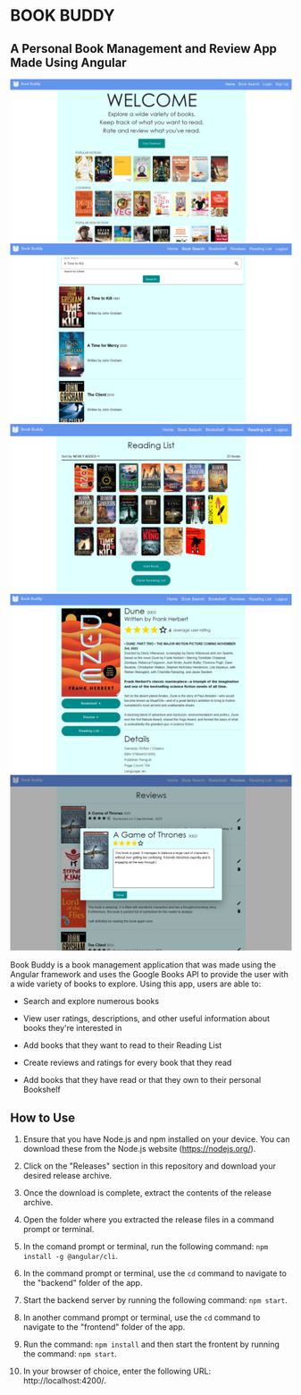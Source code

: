 # BOOK BUDDY 
## A Personal Book Management and Review App Made Using Angular

![Book Buddy Home Page](screenshots/home-page.png)
![Book Buddy Home Page](screenshots/book-search.png)
![Book Buddy Home Page](screenshots/reading-list.png)
![Book Buddy Home Page](screenshots/book-info.png)
![Book Buddy Home Page](screenshots/create-reviews.png)

Book Buddy is a book management application that was made using the Angular framework and uses the Google Books API to provide the user with a wide variety of books to explore. Using this app, users are able to:

* Search and explore numerous books

* View user ratings, descriptions, and other useful information about books they're interested in

* Add books that they want to read to their Reading List

* Create reviews and ratings for every book that they read

* Add books that they have read or that they own to their personal Bookshelf


## How to Use

1. Ensure that you have Node.js and npm installed on your device. You can download these from the Node.js website (https://nodejs.org/).

2. Click on the "Releases" section in this repository and download your desired release archive.

3. Once the download is complete, extract the contents of the release archive.

4. Open the folder where you extracted the release files in a command prompt or terminal.

5. In the comand prompt or terminal, run the following command: `npm install -g @angular/cli`.

6. In the command prompt or terminal, use the `cd` command to navigate to the "backend" folder of the app.

7. Start the backend server by running the following command: `npm start`.

8. In another command prompt or terminal, use the `cd` command to navigate to the "frontend" folder of the app.

9. Run the command: `npm install` and then start the frontent by running the command: `npm start`.

10. In your browser of choice, enter the following URL: http://localhost:4200/.